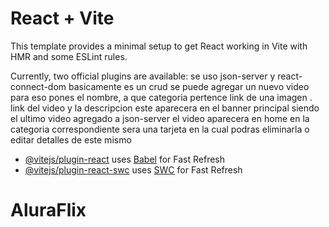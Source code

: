 # React + Vite

This template provides a minimal setup to get React working in Vite with HMR and some ESLint rules.

Currently, two official plugins are available:
se uso json-server y react-connect-dom
basicamente es un crud se puede agregar un nuevo video para eso pones el nombre, a que categoria pertence link de una imagen . link del video y la descripcion 
este aparecera en el banner principal siendo el ultimo video agregado a json-server 
 el video aparecera en home en la categoria correspondiente sera una tarjeta en la cual podras eliminarla o editar detalles de este mismo 

- [@vitejs/plugin-react](https://github.com/vitejs/vite-plugin-react/blob/main/packages/plugin-react/README.md) uses [Babel](https://babeljs.io/) for Fast Refresh
- [@vitejs/plugin-react-swc](https://github.com/vitejs/vite-plugin-react-swc) uses [SWC](https://swc.rs/) for Fast Refresh
# AluraFlix
